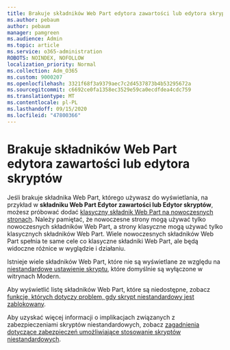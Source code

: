 ```yaml
---
title: Brakuje składników Web Part edytora zawartości lub edytora skryptów
ms.author: pebaum
author: pebaum
manager: pamgreen
ms.audience: Admin
ms.topic: article
ms.service: o365-administration
ROBOTS: NOINDEX, NOFOLLOW
localization_priority: Normal
ms.collection: Adm_O365
ms.custom: 9000207
ms.openlocfilehash: 3321f68f3a9379aec7c2d4537873b4b53295672a
ms.sourcegitcommit: c6692ce0fa1358ec3529e59ca0ecdfdea4cdc759
ms.translationtype: MT
ms.contentlocale: pl-PL
ms.lasthandoff: 09/15/2020
ms.locfileid: "47800366"
---
```

# <a name="content-editor-or-script-editor-web-parts-are-missing"></a>Brakuje składników Web Part edytora zawartości lub edytora skryptów

Jeśli brakuje składnika Web Part, którego używasz do wyświetlania, na przykład w **składniku Web Part Edytor zawartości lub Edytor skryptów**, możesz próbować dodać [klasyczny składnik Web Part na nowoczesnych stronach](https://support.office.com/article/classic-and-modern-web-part-experiences-3fdae6c3-8fc1-49ab-8708-8c104b882e64). Należy pamiętać, że nowoczesne strony mogą używać tylko nowoczesnych składników Web Part, a strony klasyczne mogą używać tylko klasycznych składników Web Part. Wiele nowoczesnych składników Web Part spełnia te same cele co klasyczne składniki Web Part, ale będą widoczne różnice w wyglądzie i działaniu.

Istnieje wiele składników Web Part, które nie są wyświetlane ze względu na [niestandardowe ustawienie skryptu](https://docs.microsoft.com/sharepoint/allow-or-prevent-custom-script), które domyślnie są wyłączone w witrynach Modern. 

Aby wyświetlić listę składników Web Part, które są niedostępne, zobacz [funkcje, których dotyczy problem, gdy skrypt niestandardowy jest zablokowany](https://docs.microsoft.com/sharepoint/allow-or-prevent-custom-script#features-affected-when-custom-script-is-blocked).

Aby uzyskać więcej informacji o implikacjach związanych z zabezpieczeniami skryptów niestandardowych, zobacz [zagadnienia dotyczące zabezpieczeń umożliwiające stosowanie skryptów niestandardowych](https://docs.microsoft.com/sharepoint/security-considerations-of-allowing-custom-script).
